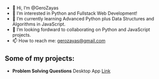 - 👋 Hi, I’m @GeroZayas
- 👀 I’m interested in Python and Fullstack Web Development!
- 🌱 I’m currently learning Advanced Python plus Data Structures and Algorithms in JavaScript.
- 💞️ I’m looking fordward to collaborating on Python and JavaScript projects.
- 📫 How to reach me: gerozayas@gmail.com

## Some of my projects:
- **Problem Solving Questions** Desktop App [Link](https://github.com/GeroZayas/Problem-Solving-Questions-GUI)

<!---
GeroZayas/GeroZayas is a ✨ special ✨ repository because its `README.md` (this file) appears on your GitHub profile.
You can click the Preview link to take a look at your changes.
--->

